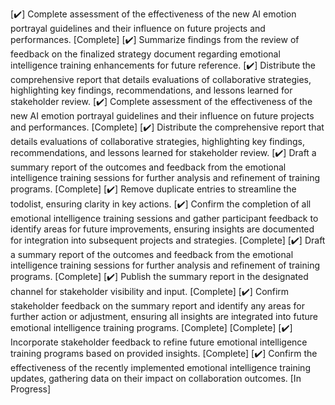 [✔️] Complete assessment of the effectiveness of the new AI emotion portrayal guidelines and their influence on future projects and performances. [Complete]
[✔️] Summarize findings from the review of feedback on the finalized strategy document regarding emotional intelligence training enhancements for future reference.
[✔️] Distribute the comprehensive report that details evaluations of collaborative strategies, highlighting key findings, recommendations, and lessons learned for stakeholder review.
[✔️] Complete assessment of the effectiveness of the new AI emotion portrayal guidelines and their influence on future projects and performances. [Complete]
[✔️] Distribute the comprehensive report that details evaluations of collaborative strategies, highlighting key findings, recommendations, and lessons learned for stakeholder review.
[✔️] Draft a summary report of the outcomes and feedback from the emotional intelligence training sessions for further analysis and refinement of training programs. [Complete]
[✔️] Remove duplicate entries to streamline the todolist, ensuring clarity in key actions.
[✔️] Confirm the completion of all emotional intelligence training sessions and gather participant feedback to identify areas for future improvements, ensuring insights are documented for integration into subsequent projects and strategies. [Complete] 
[✔️] Draft a summary report of the outcomes and feedback from the emotional intelligence training sessions for further analysis and refinement of training programs. [Complete] 
[✔️] Publish the summary report in the designated channel for stakeholder visibility and input. [Complete]
[✔️] Confirm stakeholder feedback on the summary report and identify any areas for further action or adjustment, ensuring all insights are integrated into future emotional intelligence training programs. [Complete] [Complete] 
[✔️] Incorporate stakeholder feedback to refine future emotional intelligence training programs based on provided insights. [Complete]
[✔️] Confirm the effectiveness of the recently implemented emotional intelligence training updates, gathering data on their impact on collaboration outcomes. [In Progress]